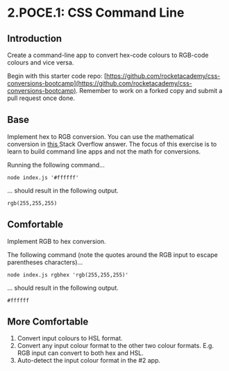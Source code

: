 # 2.POCE.1: CSS Command Line

## Introduction

Create a command-line app to convert hex-code colours to RGB-code colours and vice versa.

Begin with this starter code repo: [https://github.com/rocketacademy/css-conversions-bootcamp](https://github.com/rocketacademy/css-conversions-bootcamp). Remember to work on a forked copy and submit a pull request once done.

## Base

Implement hex to RGB conversion. You can use the mathematical conversion in [this ](https://stackoverflow.com/questions/5623838/rgb-to-hex-and-hex-to-rgb)Stack Overflow answer. The focus of this exercise is to learn to build command line apps and not the math for conversions.

Running the following command...

```text
node index.js '#ffffff'
```

... should result in the following output.

```text
rgb(255,255,255)
```

## Comfortable

Implement RGB to hex conversion.

The following command \(note the quotes around the RGB input to escape parentheses characters\)...

```text
node index.js rgbhex 'rgb(255,255,255)'
```

... should result in the following output.

```text
#ffffff
```

## More Comfortable

1. Convert input colours to HSL format.
2. Convert any input colour format to the other two colour formats. E.g. RGB input can convert to both hex and HSL.
3. Auto-detect the input colour format in the \#2 app.
